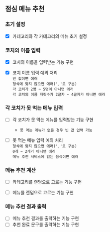 ## 점심 메뉴 추천

### 초기 설정
- [X] 카테고리와 각 카테고리의 메뉴 초기 설정

### 코치의 이름 입력
- [X] 코치의 이름을 입력받는 기능 구현
- [X] 코치 이름 입력 예외 처리
  <br>`빈 값이면 에러`
  <br>`형식에 맞지 않으면 에러(','로 구분)`
  <br>`각 코치가 2명 ~ 5명이 아니면 에러`
  <br>`각 코치의 이름 자릿수가 2글자 ~ 4글자가 아니면 에러`


### 각 코치가 못 먹는 메뉴 입력
- [ ] 각 코치가 못 먹는 메뉴를 입력받는 기능 구현
  - `못 먹는 메뉴가 없을 경우 빈 값 입력 가능`
- [ ] 못 먹는 메뉴 입력 예외 처리
  <br>`형식에 맞지 않으면 에러(','로 구분)`
  <br>`0개 ~ 2개가 아니면 에러`
  <br>`메뉴 추천 서비스에 없는 음식이면 에러`


### 메뉴 추천 계산
- [ ] 카테고리를 랜덤으로 고르는 기능 구현
- [ ] 메뉴를 랜덤으로 고르는 기능 구현


### 메뉴 추천 결과 출력
- [ ] 메뉴 추천 결과를 출력하는 기능 구현
- [ ] 추천 완료 문구를 출력하는 기능 구현